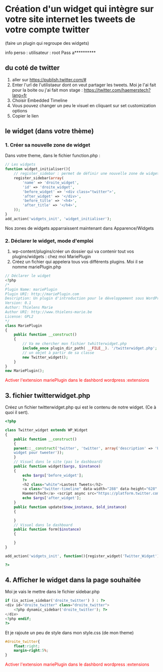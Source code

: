 # Création d'un widget qui intègre sur votre site internet les tweets de votre compte twitter

(faire un plugin qui regroupe des widgets)

info perso : utilisateur : root Pass a**********

## du coté de twitter

1.	aller sur https://publish.twitter.com/#
2.	Enter l'url de l'utilistaeur dont on veut partager les tweets. Moi je l'ai fait pour la boite ou j'ai fait mon stage :  https://twitter.com/haemerstech?lang=fr
3.	Choisir Embedded Timeline
4.	Vous pouvez changer un peu le visuel en cliquant sur set customization options
5.	Copier le lien

## le widget (dans votre thème)

### 1. Créer sa nouvelle zone de widget

Dans votre theme, dans le fichier function.php :

```php
// Les widgets
function widget_initialiser(){
    // register_sidebar : permet de définir une nouvelle zone de widgets
    register_sidebar(array(
        'name' => 'droite_widget',
        'id' => 'droite_widget',
        'before_widget' => '<div class="twitter">',
        'after_widget' => '</div>',
        'before_title' => '<h4>', 
        'after_title' => '</h4>',
    ));
}
add_action('widgets_init', 'widget_initialiser');
```
Nos zones de widgets apparraissent maintenant dans Apparence/Widgets

### 2. Déclarer le widget, mode d'emploi

1. wp-content/plugins/créer un dossier qui va contenir tout vos plugins/widgets : chez moi MariePlugin
2. Créez un fichier qui appelera tous vos différents plugins. Moi il se nomme mariePlugin.php

```php
// Déclarer le widget
<?php
/*
Plugin Name: mariePlugin
Plugin URI: http://mariePlugin.com
Description: Un plugin d'introduction pour le développement sous WordPress
Version: 0.1
Author: Thielens Marie
Author URI: http://www.thielens-marie.be
License: GPL2
*/
class MariePlugin
{
    public function __construct()
    {
        // Va me chercher mon fichier twhitterwidget.php
        include_once plugin_dir_path( __FILE__). '/twitterwidget.php';
        // un objet à partir de sa classe 
        new Twitter_widget(); 
    }
}
new MariePlugin();
```

<span style="color:red;">Activer l'extension mariePlugin dans le dashbord wordpress :extensions </span>

## 3. fichier twitterwidget.php

Créez un fichier twitterwidget.php qui est le contenu de notre widget. (Ce à quoi il sert).

```php
<?php

class Twitter_widget extends WP_Widget
{
    public function __construct()
    {
    parent::__construct('twitter', 'twitter', array('description' => 'Un
    widget pour tweeter'));
    }
    // Visuel dans le site (pas le dashboard)
    public function widget($args, $instance)
    {
        echo $args['before_widget'];
        ?>
        <h2 class="white">Lastest Tweets</h2>
        <a class="twitter-timeline" data-width="288" data-height="628" data-theme="dark" data-link-color="#E95F28" href="https://twitter.com/HaemersTech?ref_src=twsrc%5Etfw">Tweets by
        HaemersTech</a> <script async src="https://platform.twitter.com/widgets.js" charset="utf-8"></script> <?php
        echo $args['after_widget'];
    }
    public function update($new_instance, $old_instance)
    {

    }
    // Visuel dans le dashboard
    public function form($instance)
    {

    }
}

add_action('widgets_init', function(){register_widget('Twitter_Widget');});

?>
```

## 4. Afficher le widget dans la page souhaitée

Moi je vais le mettre dans le fichier sidebar.php

```PHP
if (is_active_sidebar('droite_twitter') ) : ?>
<div id="droite_twitter" class="droite_twitter">
    <?php dynamic_sidebar('droite_twitter'); ?>
</div>
<?php endif;
?>
```

Et je rajoute un peu de style dans mon style.css (de mon theme)

```css
#droite_twitter{
    float:right;
    margin-right:5%;
}
```

<span style="color:red;">Activer l'extension mariePlugin dans le dashbord wordpress :extensions </span>